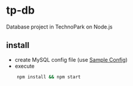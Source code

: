 # tp-db
Database project in TechnoPark on Node.js

## install
* create MySQL config file (use [Sample Config](db/config.sample.json))
* execute 
```sh
	npm install && npm start
```
